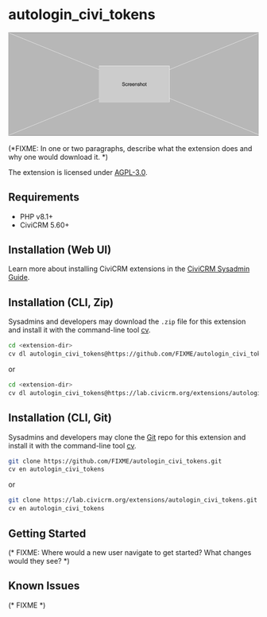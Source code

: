 # autologin_civi_tokens

![Screenshot](/images/screenshot.png)

(*FIXME: In one or two paragraphs, describe what the extension does and why one would download it. *)

The extension is licensed under [AGPL-3.0](LICENSE.txt).

## Requirements

* PHP v8.1+
* CiviCRM 5.60+

## Installation (Web UI)

Learn more about installing CiviCRM extensions in the [CiviCRM Sysadmin Guide](https://docs.civicrm.org/sysadmin/en/latest/customize/extensions/).

## Installation (CLI, Zip)

Sysadmins and developers may download the `.zip` file for this extension and
install it with the command-line tool [cv](https://github.com/civicrm/cv).

```bash
cd <extension-dir>
cv dl autologin_civi_tokens@https://github.com/FIXME/autologin_civi_tokens/archive/master.zip
```
or
```bash
cd <extension-dir>
cv dl autologin_civi_tokens@https://lab.civicrm.org/extensions/autologin_civi_tokens/-/archive/main/autologin_civi_tokens-main.zip
```

## Installation (CLI, Git)

Sysadmins and developers may clone the [Git](https://en.wikipedia.org/wiki/Git) repo for this extension and
install it with the command-line tool [cv](https://github.com/civicrm/cv).

```bash
git clone https://github.com/FIXME/autologin_civi_tokens.git
cv en autologin_civi_tokens
```
or
```bash
git clone https://lab.civicrm.org/extensions/autologin_civi_tokens.git
cv en autologin_civi_tokens
```

## Getting Started

(* FIXME: Where would a new user navigate to get started? What changes would they see? *)

## Known Issues

(* FIXME *)
